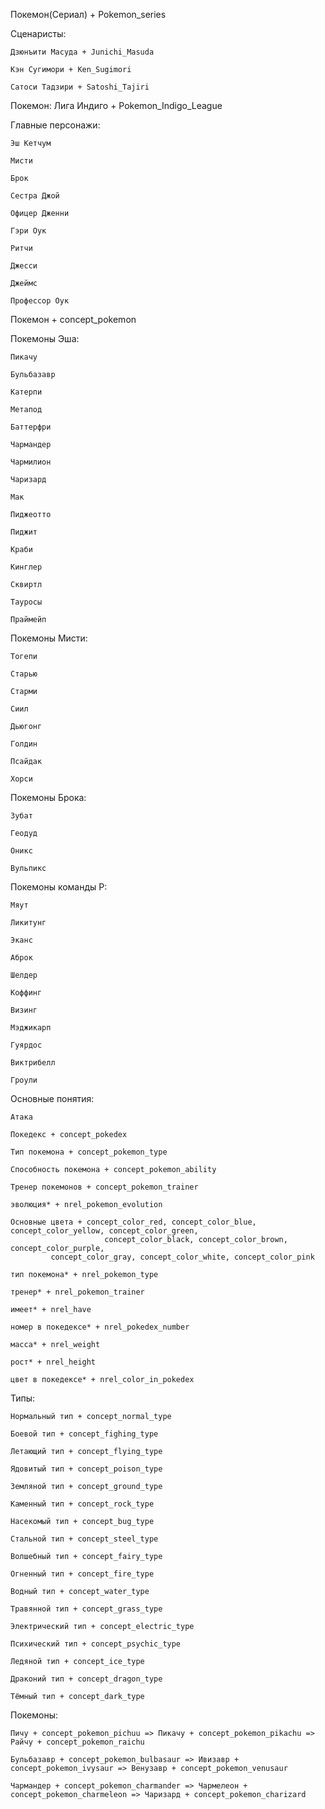 Покемон(Сериал) + Pokemon_series

Сценаристы:

	Дзюнъити Масуда + Junichi_Masuda

	Кэн Сугимори + Ken_Sugimori

	Сатоси Тадзири + Satoshi_Tajiri

Покемон: Лига Индиго + Pokemon_Indigo_League

Главные персонажи:
	
	Эш Кетчум
	
	Мисти

	Брок
	
	Сестра Джой
	
	Офицер Дженни
	
	Гэри Оук
	
	Ритчи
	
	Джесси
	
	Джеймс
	
	Профессор Оук	
 
Покемон + concept_pokemon

Покемоны Эша:

	Пикачу

	Бульбазавр

	Катерпи

	Метапод

	Баттерфри

	Чармандер

	Чармилион

	Чаризард

	Мак

	Пиджеотто

	Пиджит

	Краби

	Кинглер

	Сквиртл

	Тауросы

	Праймейп

Покемоны Мисти:

	Тогепи

	Старью

	Старми

	Сиил

	Дьюгонг

	Голдин

	Псайдак

	Хорси

Покемоны Брока:

	Зубат

	Геодуд

	Оникс

	Вульпикс

Покемоны команды Р:

	Мяут

	Ликитунг

	Эканс

	Аброк

	Шелдер

	Коффинг

	Визинг

	Мэджикарп

	Гуярдос

	Виктрибелл

	Гроули

Основные понятия:

	Атака

	Покедекс + concept_pokedex

	Тип покемона + concept_pokemon_type

	Способность покемона + concept_pokemon_ability

	Тренер покемонов + concept_pokemon_trainer

	эволюция* + nrel_pokemon_evolution

	Основные цвета + concept_color_red, concept_color_blue, concept_color_yellow, concept_color_green,
                         concept_color_black, concept_color_brown, concept_color_purple, 
			 concept_color_gray, concept_color_white, concept_color_pink
	
	тип покемона* + nrel_pokemon_type

	тренер* + nrel_pokemon_trainer	
	
	имеет* + nrel_have

	номер в покедексе* + nrel_pokedex_number

	масса* + nrel_weight

	рост* + nrel_height

	цвет в покедексе* + nrel_color_in_pokedex
Типы:

	Нормальный тип + concept_normal_type

	Боевой тип + concept_fighing_type

	Летающий тип + concept_flying_type

	Ядовитый тип + concept_poison_type

	Земляной тип + concept_ground_type

	Каменный тип + concept_rock_type

	Насекомый тип + concept_bug_type

	Стальной тип + concept_steel_type

	Волшебный тип + concept_fairy_type

	Огненный тип + concept_fire_type

	Водный тип + concept_water_type

	Травянной тип + concept_grass_type

	Электрический тип + concept_electric_type

	Психический тип + concept_psychic_type
		
	Ледяной тип + concept_ice_type

	Драконий тип + concept_dragon_type
	
	Тёмный тип + concept_dark_type

Покемоны: 

	Пичу + concept_pokemon_pichuu => Пикачу + concept_pokemon_pikachu => Райчу + concept_pokemon_raichu

	Бульбазавр + concept_pokemon_bulbasaur => Ивизавр + concept_pokemon_ivysaur => Венузавр + concept_pokemon_venusaur

	Чармандер + concept_pokemon_charmander => Чармелеон + concept_pokemon_charmeleon => Чаризард + concept_pokemon_charizard
	
	
